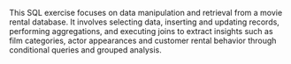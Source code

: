This SQL exercise focuses on data manipulation and retrieval from a movie rental database. 
It involves selecting data, inserting and updating records, performing aggregations, 
and executing joins to extract insights such as film categories, actor appearances
and customer rental behavior through conditional queries and grouped analysis.









